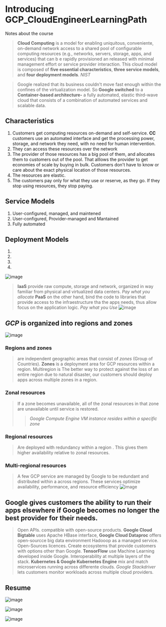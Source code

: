 # Introducing GCP_CloudEngineerLearningPath
Notes about the course
> **Cloud Computing** is a model for enabling uniquitous, conveniente, on-demand network access to a shared pool of configurable computing resources (e.g., networks, servers, storage, apps, and services) that can b e rapidly provisioned an released with minimal management effort or service provider interaction. This cloud model is composed of **five essential characteristics**, **three service models**, and **four deployment models**. *NIST*

> Google realized that its business couldn't move fast enough within the confines of the virtualization model. So **Google switched** to a **Container-based architecture-** a fully automated, elastic third-wave cloud that consists of a combination of automated services and scalable data. 

## Characteristics
1. Customers get computing resources on-demand and self-service. **CC** customers use an automated interface and get the processing power, storage, and network they need, with no need for human intervention.
2. They can access these resources over the network
3. The provider of those resources has a big pool of them, and allocates them to customers out of the pool. That alllows the provider to get economies of scale by buying in bulk. Customers don't have to know or care about the exact physical location of those resources.
4. The resources are elastic. 
5. The customers pay only for what they use or reserve, as they go. If they stop using resources, they stop paying.

## Service Models
1. User-configured, managed, and maintened
2. User-configured, Provider-managed and Mantained
3. Fully automated

## Deployment Models
1.
2.
3.
4.



![image](https://user-images.githubusercontent.com/12539100/165638989-8ac1b93c-059a-4bcd-b4de-598b75ad7ff4.png)
> **IaaS** provide raw compute, storage and network, organized in way familiar from physical and virtualized data centers. *Pay what you allocate*
> **PaaS** on the other hand, bind the code to libraries that provide access to the infraestructure tha the apps needs, thus allow focus on the application logic. *Pay what you Use*
![image](https://user-images.githubusercontent.com/12539100/165639704-2c3338d0-5063-45bf-99d1-89d13a40325a.png)

## *GCP* is organized into regions and zones
![image](https://user-images.githubusercontent.com/12539100/165642712-f7293b1a-864f-4f42-9db2-c10b4c79e953.png)
### Regions and zones
> are independent geographic areas that consist of *zones* (Group of Countries).
> **Zones** is a deployment area for GCP resources within a region.
> Multiregion is The better way to protect against the loss of an entire region due to natural disaster, our customers should deploy apps across multiple zones in a region.

### Zonal resources
>If a zone becomes unavailable, all of the zonal resources in that zone are unavailable until service is restored.
> > *Google Compute Engine VM instance resides within a specific zone*
### Regional resources
> Are deployed with  redundancy within a region . This gives them higher availability relative to zonal resources.
### Multi-regional resources
>A few GCP service are managed by Google to be redundant and distributed within a across regions. These services optimize availability, performance, and resource efficiency
![image](https://user-images.githubusercontent.com/12539100/165644413-1af208d6-7520-4232-93c0-bf596ab45e4b.png)

## Google gives customers the ability to run their apps elsewhere if Google becomes no longer the best provider for their needs.
> Open APIs. compatible with open-source products. **Google Cloud Bigtable** uses Apache HBase interface, **Google Cloud Dataproc** offers open-sourcce big data environment Hadooop as a managed service.
> Open-Sources licences. Create ecosystems that provide customers with options other than Google. **TensorFlow** use Machine Learning developed inside Google.
> Interoperability at multiple layers of the stack. **Kubernetes & Google Kubernetes Engine** mix and match microservices running across differente clouds. *Google Stackdriver* lets customers monitor workloads across multiple cloud providers.

## Resume
![image](https://user-images.githubusercontent.com/12539100/165646416-4c3d9d6c-5970-46ad-a141-b7ba95e7fba6.png)

![image](https://user-images.githubusercontent.com/12539100/165646475-1bc83100-ca7a-4209-9734-1bfa5dd42276.png)

![image](https://user-images.githubusercontent.com/12539100/165646532-87677486-987f-4539-a363-f788c9ecb632.png)
